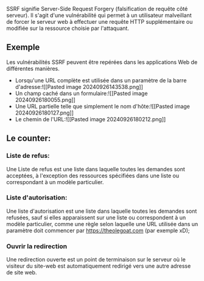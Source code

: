 
SSRF signifie Server-Side Request Forgery (falsification de requête côté serveur). 
Il s'agit d'une vulnérabilité qui permet à un utilisateur malveillant de forcer le serveur web à effectuer une requête HTTP supplémentaire ou modifiée sur la ressource choisie par l'attaquant. 

## Exemple

Les vulnérabilités SSRF peuvent être repérées dans les applications Web de différentes manières. 

- Lorsqu'une URL complète est utilisée dans un paramètre de la barre d'adresse:![[Pasted image 20240926143538.png]]
- Un champ caché dans un formulaire:![[Pasted image 20240926180055.png]]
- Une URL partielle telle que simplement le nom d'hôte:![[Pasted image 20240926180127.png]]
- Le chemin de l'URL:![[Pasted image 20240926180212.png]]

## Le counter:

### Liste de refus:

Une Liste de refus est une liste dans laquelle toutes les demandes sont acceptées, à l'exception des ressources spécifiées dans une liste ou correspondant à un modèle particulier.

### Liste d'autorisation:

Une liste d'autorisation est une liste dans laquelle toutes les demandes sont refusées, sauf si elles apparaissent sur une liste ou correspondent à un modèle particulier, comme une règle selon laquelle une URL utilisée dans un paramètre doit commencer par https://theolegoat.com (par exemple xD);

### Ouvrir la redirection

Une redirection ouverte est un point de terminaison sur le serveur où le visiteur du site-web est automatiquement redirigé vers une autre adresse de site web. 